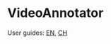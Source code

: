 # VideoAnnotator

User guides: [EN](https://github.com/jzhao004/VideoAnnotator/files/10786729/Video.Annotator.User.Guide.-.EN.pdf), [CH](https://github.com/jzhao004/VideoAnnotator/files/10786730/Video.Annotator.User.Guide.-.CH.pdf)

